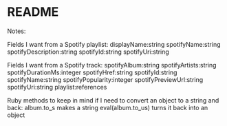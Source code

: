 # README

Notes:

Fields I want from a Spotify playlist:
  displayName:string
  spotifyName:string
  spotifyDescription:string
  spotifyId:string
  spotifyUri:string

Fields I want from a Spotify track:
  spotifyAlbum:string  <!-- e.g. parsed_kanye_playlist['tracks']['items'][0]['track']['album']['id'] -->
  spotifyArtists:string    <!-- e.g. will have to map in here, but Spotify artist id: parsed_kanye_playlist['tracks']['items'][0]['track']['artists'][0]['id'] -->
  spotifyDurationMs:integer
  spotifyHref:string   <!-- (A link to the Web API endpoint providing full details of the track.) -->
  spotifyId:string   <!-- (The Spotify ID for the track.) -->
  spotifyName:string
  spotifyPopularity:integer
  spotifyPreviewUrl:string
  spotifyUri:string
  playlist:references


Ruby methods to keep in mind if I need to convert an object to a string and back:
album.to_s makes a string
eval(album.to_us) turns it back into an object


